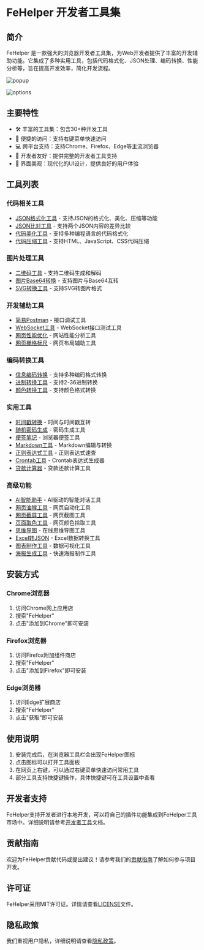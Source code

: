 # FeHelper 开发者工具集

## 简介

FeHelper 是一款强大的浏览器开发者工具集，为Web开发者提供了丰富的开发辅助功能。它集成了多种实用工具，包括代码格式化、JSON处理、编码转换、性能分析等，旨在提高开发效率，简化开发流程。

![popup](static/screenshot/popup.png)

![options](static/screenshot/options.png)

## 主要特性

- 🛠️ 丰富的工具集：包含30+种开发工具
- 🚀 便捷的访问：支持右键菜单快速访问
- 💻 跨平台支持：支持Chrome、Firefox、Edge等主流浏览器
- 🔧 开发者友好：提供完整的开发者工具支持
- 🎨 界面美观：现代化的UI设计，提供良好的用户体验

## 工具列表

### 代码相关工具
- [JSON格式化工具](?tool=json-format) - 支持JSON的格式化、美化、压缩等功能
- [JSON比对工具](?tool=json-diff) - 支持两个JSON内容的差异比较  
- [代码美化工具](?tool=code-beautify) - 支持多种编程语言的代码格式化
- [代码压缩工具](?tool=code-compress) - 支持HTML、JavaScript、CSS代码压缩

### 图片处理工具
- [二维码工具](?tool=qr-code) - 支持二维码生成和解码
- [图片Base64转换](?tool=image-base64) - 支持图片与Base64互转
- [SVG转换工具](?tool=svg-converter) - 支持SVG转图片格式

### 开发辅助工具
- [简易Postman](?tool=postman) - 接口调试工具
- [WebSocket工具](?tool=websocket) - WebSocket接口测试工具
- [网页性能优化](?tool=page-timing) - 网站性能分析工具
- [网页栅格标尺](?tool=grid-ruler) - 网页布局辅助工具

### 编码转换工具
- [信息编码转换](?tool=en-decode) - 支持多种编码格式转换
- [进制转换工具](?tool=trans-radix) - 支持2-36进制转换
- [颜色转换工具](?tool=trans-color) - 支持颜色格式转换

### 实用工具
- [时间戳转换](?tool=timestamp) - 时间与时间戳互转
- [随机密码生成](?tool=password) - 密码生成工具
- [便签笔记](?tool=sticky-notes) - 浏览器便签工具
- [Markdown工具](?tool=html2markdown) - Markdown编辑与转换
- [正则表达式工具](?tool=regexp) - 正则表达式速查
- [Crontab工具](?tool=crontab) - Crontab表达式生成器
- [贷款计算器](?tool=loan-rate) - 贷款还款计算工具

### 高级功能
- [AI智能助手](?tool=aiagent) - AI驱动的智能对话工具
- [网页油猴工具](?tool=page-monkey) - 网页自动化工具
- [网页截屏工具](?tool=screenshot) - 网页截图工具
- [页面取色工具](?tool=color-picker) - 网页颜色拾取工具
- [思维导图](?tool=naotu) - 在线思维导图工具
- [Excel转JSON](?tool=excel2json) - Excel数据转换工具
- [图表制作工具](?tool=chart-maker) - 数据可视化工具
- [海报生成工具](?tool=poster-maker) - 快速海报制作工具

## 安装方式

### Chrome浏览器
1. 访问Chrome网上应用店
2. 搜索"FeHelper"
3. 点击"添加到Chrome"即可安装

### Firefox浏览器
1. 访问Firefox附加组件商店
2. 搜索"FeHelper"
3. 点击"添加到Firefox"即可安装

### Edge浏览器
1. 访问Edge扩展商店
2. 搜索"FeHelper"
3. 点击"获取"即可安装

## 使用说明

1. 安装完成后，在浏览器工具栏会出现FeHelper图标
2. 点击图标可以打开工具面板
3. 在网页上右键，可以通过右键菜单快速访问常用工具
4. 部分工具支持快捷键操作，具体快捷键可在工具设置中查看

## 开发者支持

FeHelper支持开发者进行本地开发，可以将自己的插件功能集成到FeHelper工具市场中。详细说明请参考[开发者工具](devtools.md)文档。

## 贡献指南

欢迎为FeHelper贡献代码或提出建议！请参考我们的[贡献指南](CONTRIBUTING.md)了解如何参与项目开发。

## 许可证

FeHelper采用MIT许可证。详情请查看[LICENSE](LICENSE)文件。

## 隐私政策

我们重视用户隐私，详细说明请查看[隐私政策](PRIVACY_POLICY.md)。 